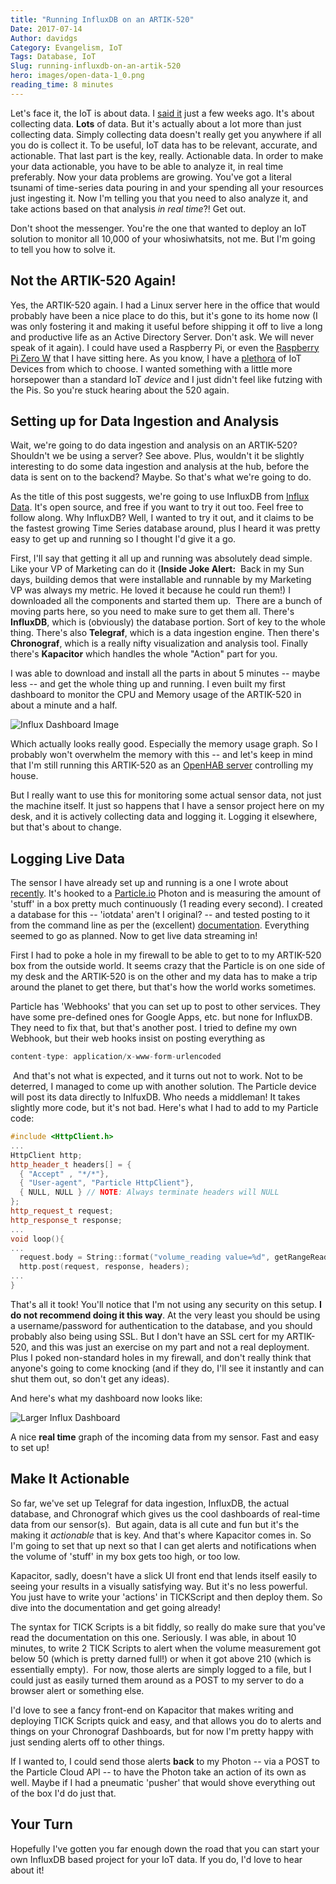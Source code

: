 ```yaml
---
title: "Running InfluxDB on an ARTIK-520"
Date: 2017-07-14
Author: davidgs
Category: Evangelism, IoT
Tags: Database, IoT
Slug: running-influxdb-on-an-artik-520
hero: images/open-data-1_0.png
reading_time: 8 minutes
---
```



Let's face it, the IoT is about data. I [said it](/posts/category/iot/you-havent-seen-big-data-yet/) just a few weeks ago. It's about collecting data. **Lots** of data. But it's actually about a lot more than just collecting data. Simply collecting data doesn't really get you anywhere if all you do is collect it. To be useful, IoT data has to be relevant, accurate, and actionable. That last part is the key, really. Actionable data. In order to make your data actionable, you have to be able to analyze it, in real time preferably. Now your data problems are growing. You've got a literal tsunami of time-series data pouring in and your spending all your resources just ingesting it. Now I'm telling you that you need to also analyze it, and take actions based on that analysis *in real time*?! Get out. 

Don't shoot the messenger. You're the one that wanted to deploy an IoT solution to monitor all 10,000 of your whosiwhatsits, not me. But I'm going to tell you how to solve it. 

## Not the ARTIK-520 Again!

Yes, the ARTIK-520 again. I had a Linux server here in the office that would probably have been a nice place to do this, but it's gone to its home now (I was only fostering it and making it useful before shipping it off to live a long and productive life as an Active Directory Server. Don't ask. We will never speak of it again). I could have used a Raspberry Pi, or even the [Raspberry Pi Zero W](/posts/category/iot/iot-hardware/accessing-your-raspberry-pi-zero-w/) that I have sitting here. As you know, I have a [plethora](/posts/category/iot/the-updated-big-board-of-iot/) of IoT Devices from which to choose. I wanted something with a little more horsepower than a standard IoT *device* and I just didn't feel like futzing with the Pis. So you're stuck hearing about the 520 again. 

## Setting up for Data Ingestion and Analysis

Wait, we're going to do data ingestion and analysis on an ARTIK-520? Shouldn't we be using a server? See above. Plus, wouldn't it be slightly interesting to do some data ingestion and analysis at the hub, before the data is sent on to the backend? Maybe. So that's what we're going to do. 

As the title of this post suggests, we're going to use InfluxDB from [Influx Data](https://www.influxdata.com/). It's open source, and free if you want to try it out too. Feel free to follow along. Why InfluxDB? Well, I wanted to try it out, and it claims to be the fastest growing Time Series database around, plus I heard it was pretty easy to get up and running so I thought I'd give it a go. 

First, I'll say that getting it all up and running was absolutely dead simple. Like your VP of Marketing can do it (**Inside Joke Alert:**  Back in my Sun days, building demos that were installable and runnable by my Marketing VP was always my metric. He loved it because he could run them!) I downloaded all the components and started them up.  There are a bunch of moving parts here, so you need to make sure to get them all. There's **InfluxDB**, which is (obviously) the database portion. Sort of key to the whole thing. There's also **Telegraf**, which is a data ingestion engine. Then there's **Chronograf**, which is a really nifty visualization and analysis tool. Finally there's **Kapacitor** which handles the whole "Action" part for you. 

I was able to download and install all the parts in about 5 minutes -- maybe less -- and get the whole thing up and running. I even built my first dashboard to monitor the CPU and Memory usage of the ARTIK-520 in about a minute and a half. 

![Influx Dashboard Image](/posts/category/database/images/Safari031.jpg)

Which actually looks really good. Especially the memory usage graph. So I probably won't overwhelm the memory with this -- and let's keep in mind that I'm still running this ARTIK-520 as an [OpenHAB server](/posts/category/iot/iot-hardware/openhab-server-artik-520/) controlling my house. 

But I really want to use this for monitoring some actual sensor data, not just the machine itself. It just so happens that I have a sensor project here on my desk, and it is actively collecting data and logging it. Logging it elsewhere, but that's about to change. 

## Logging Live Data

The sensor I have already set up and running is a one I wrote about [recently](/posts/category/iot/playing-with-distance/). It's hooked to a [Particle.io](http://particle.io/) Photon and is measuring the amount of 'stuff' in a box pretty much continuously (1 reading every second). I created a database for this -- 'iotdata' aren't I original? -- and tested posting to it from the command line as per the (excellent) [documentation](https://docs.influxdata.com/influxdb/v1.2/guides/writing_data/). Everything seemed to go as planned. Now to get live data streaming in! 

First I had to poke a hole in my firewall to be able to get to to my ARTIK-520 box from the outside world. It seems crazy that the Particle is on one side of my desk and the ARTIK-520 is on the other and my data has to make a trip around the planet to get there, but that's how the world works sometimes.

Particle has 'Webhooks' that you can set up to post to other services. They have some pre-defined ones for Google Apps, etc. but none for InfluxDB. They need to fix that, but that's another post. I tried to define my own Webhook, but their web hooks insist on posting everything as 

```js
content-type: application/x-www-form-urlencoded
```

 And that's not what is expected, and it turns out not to work. Not to be deterred, I managed to come up with another solution. The Particle device will post its data directly to InlfuxDB. Who needs a middleman! It takes slightly more code, but it's not bad. Here's what I had to add to my Particle code:

```cpp
#include <HttpClient.h>
...
HttpClient http;
http_header_t headers[] = {
  { "Accept" , "*/*"},
  { "User-agent", "Particle HttpClient"},
  { NULL, NULL } // NOTE: Always terminate headers will NULL
};
http_request_t request;
http_response_t response;
...
void loop(){
...
  request.body = String::format("volume_reading value=%d", getRangeReading());
  http.post(request, response, headers);
...
} 
```

That's all it took! You'll notice that I'm not using any security on this setup. **I do not recommend doing it this way**. At the very least you should be using a username/password for authentication to the database, and you should probably also being using SSL. But I don't have an SSL cert for my ARTIK-520, and this was just an exercise on my part and not a real deployment. Plus I poked non-standard holes in my firewall, and don't really think that anyone's going to come knocking (and if they do, I'll see it instantly and can shut them out, so don't get any ideas).

And here's what my dashboard now looks like:

![Larger Influx Dashboard](/posts/category/database/images/Safari033.jpg )

A nice **real time** graph of the incoming data from my sensor. Fast and easy to set up! 

## Make It Actionable

So far, we've set up Telegraf for data ingestion, InfluxDB, the actual database, and Chronograf which gives us the cool dashboards of real-time data from our sensor(s).  But again, data is all cute and fun but it's the making it *actionable* that is key. And that's where Kapacitor comes in. So I'm going to set that up next so that I can get alerts and notifications when the volume of 'stuff' in my box gets too high, or too low. 

Kapacitor, sadly, doesn't have a slick UI front end that lends itself easily to seeing your results in a visually satisfying way. But it's no less powerful. You just have to write your 'actions' in TICKScript and then deploy them. So dive into the documentation and get going already!

The syntax for TICK Scripts is a bit fiddly, so really do make sure that you've read the documentation on this one. Seriously. I was able, in about 10 minutes, to write 2 TICK Scripts to alert when the volume measurement got below 50 (which is pretty darned full!) or when it got above 210 (which is essentially empty).  For now, those alerts are simply logged to a file, but I could just as easily turned them around as a POST to my server to do a browser alert or something else. 

I'd love to see a fancy front-end on Kapacitor that makes writing and deploying TICK Scripts quick and easy, and that allows you do to alerts and things on your Chronograf Dashboards, but for now I'm pretty happy with just sending alerts off to other things. 

If I wanted to, I could send those alerts **back** to my Photon -- via a POST to the Particle Cloud API -- to have the Photon take an action of its own as well. Maybe if I had a pneumatic 'pusher' that would shove everything out of the box I'd do just that. 

## Your Turn

Hopefully I've gotten you far enough down the road that you can start your own InfluxDB based project for your IoT data. If you do, I'd love to hear about it! 
